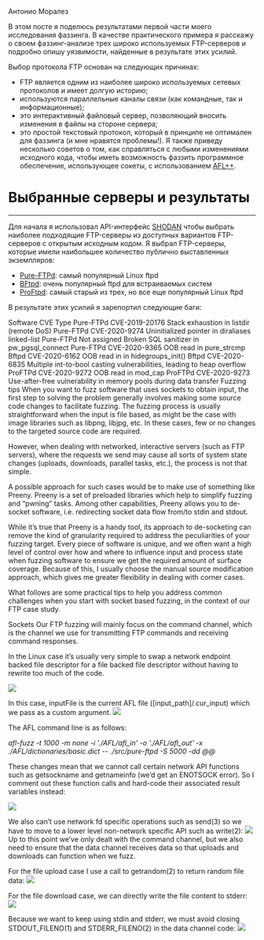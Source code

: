 

Антонио Моралез

В этом посте я поделюсь результатами первой части моего исследования фаззинга. В качестве практического примера я расскажу о своем фаззинг-анализе трех широко используемых FTP-серверов и подробно опишу уязвимости, найденные в результате этих усилий.

Выбор протокола FTP основан на следующих причинах:

* FTP является одним из наиболее широко используемых сетевых протоколов и имеет долгую историю;
* используются параллельные каналы связи (как командные, так и информационные);
* это интерактивный файловый сервер, позволяющий вносить изменения в файлы на стороне сервера;
* это простой текстовый протокол, который в принципе не оптимален для фаззинга (и мне нравятся проблемы!).
Я также приведу несколько советов о том, как справляться с любыми изменениями исходного кода, чтобы иметь возможность фаззить программное обеспечение, использующее сокеты, с использованием [AFL++](https://github.com/AFLplusplus/AFLplusplus).

# Выбранные серверы и результаты #
---------------------

Для начала я использовал API-интерфейс [SHODAN](https://www.shodan.io/) чтобы выбрать наиболее подходящие FTP-серверы из доступных вариантов FTP-серверов с открытым исходным кодом. Я выбрал FTP-серверы, которые имели наибольшее количество публично выставленных экземпляров:

* [Pure-FTPd](https://www.pureftpd.org/project/pure-ftpd/): самый популярный Linux ftpd
* [BFtpd](http://bftpd.sourceforge.net/): очень популярный ftpd для встраиваемых систем
* [ProFtpd](http://www.proftpd.org/): самый старый из трех, но все еще популярный Linux ftpd

В результате этих усилий я зарепортил следующие баги:

Software	CVE	Type
Pure-FTPd	CVE-2019-20176	Stack exhaustion in listdir (remote DoS)
Pure-FTPd	CVE-2020-9274	Uninitialized pointer in diraliases linked-list
Pure-FTPd	Not assigned	Broken SQL sanitizer in pw_pgsql_connect
Pure-FTPd	CVE-2020-9365	OOB read in pure_strcmp
Bftpd	CVE-2020-6162	OOB read in in hidegroups_init()
Bftpd	CVE-2020-6835	Multiple int-to-bool casting vulnerabilities, leading to heap overflow
ProFTPd	CVE-2020-9272	OOB read in mod_cap
ProFTPd	CVE-2020-9273	Use-after-free vulnerability in memory pools during data transfer
Fuzzing tips
When you want to fuzz software that uses sockets to obtain input, the first step to solving the problem generally involves making some source code changes to facilitate fuzzing. The fuzzing process is usually straightforward when the input is file based, as might be the case with image libraries such as libpng, libjpg, etc. In these cases, few or no changes to the targeted source code are required.

However, when dealing with networked, interactive servers (such as FTP servers), where the requests we send may cause all sorts of system state changes (uploads, downloads, parallel tasks, etc.), the process is not that simple.

A possible approach for such cases would be to make use of something like Preeny. Preeny is a set of preloaded libraries which help to simplify fuzzing and “pwning” tasks. Among other capabilities, Preeny allows you to de-socket software, i.e. redirecting socket data flow from/to stdin and stdout.

While it’s true that Preeny is a handy tool, its approach to de-socketing can remove the kind of granularity required to address the peculiarities of your fuzzing target. Every piece of software is unique, and we often want a high level of control over how and where to influence input and process state when fuzzing software to ensure we get the required amount of surface coverage. Because of this, I usually choose the manual source modification approach, which gives me greater flexibility in dealing with corner cases.

What follows are some practical tips to help you address common challenges when you start with socket based fuzzing, in the context of our FTP case study.

Sockets
Our FTP fuzzing will mainly focus on the command channel, which is the channel we use for transmitting FTP commands and receiving command responses.

In the Linux case it’s usually very simple to swap a network endpoint backed file descriptor for a file backed file descriptor without having to rewrite too much of the code.

![](https://securitylab.github.com/static/d7effe195eb9ece94e972345def04aa3/fddbb/fs-1.png)

In this case, inputFile is the current AFL file ([input_path]/.cur_input) which we pass as a custom argument.
![](https://securitylab.github.com/static/bec674cde43bb093734f5f7e22b27b8e/8f8c6/fs-2.png)

The AFL command line is as follows:

_afl-fuzz -t 1000 -m none -i './AFL/afl_in' -o './AFL/afl_out' -x ./AFL/dictionaries/basic.dict -- ./src/pure-ftpd -S 5000 -dd @@_

These changes mean that we cannot call certain network API functions such as getsockname and getnameinfo (we’d get an ENOTSOCK error). So I comment out these function calls and hard-code their associated result variables instead:

![](https://securitylab.github.com/static/2e476bfe9dad76eb74674620f8392665/fddbb/fs-3.png)

We also can’t use network fd specific operations such as send(3) so we have to move to a lower level non-network specific API such as write(2):
![](https://securitylab.github.com/static/a7c64bf2c4824da251f451cd8dd24693/fddbb/fs-4.png)
Up to this point we’ve only dealt with the command channel, but we also need to ensure that the data channel receives data so that uploads and downloads can function when we fuzz.

For the file upload case I use a call to getrandom(2) to return random file data:
![](https://securitylab.github.com/static/69525bba4ec192fcf09080ea51a25391/fddbb/fs-5.png)

For the file download case, we can directly write the file content to stderr:
![](https://securitylab.github.com/static/c6cec285e1db60ce5cfb9bfa936c852c/fddbb/fs-6.png)

Because we want to keep using stdin and stderr, we must avoid closing STDOUT_FILENO(1) and STDERR_FILENO(2) in the data channel code:
![](https://securitylab.github.com/static/98e5d7001a7d4b0be8ac55de86e7577e/672f7/fs-7.png)






